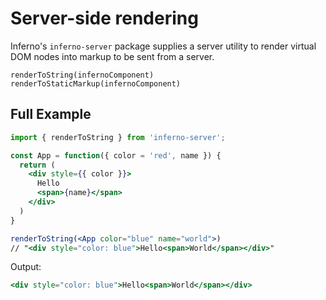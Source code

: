 # Server-side rendering

Inferno's `inferno-server` package supplies a server utility to render virtual DOM nodes into markup to be sent from a server.


```
renderToString(infernoComponent)
renderToStaticMarkup(infernoComponent)
```

## Full Example

```jsx
import { renderToString } from 'inferno-server';

const App = function({ color = 'red', name }) {
  return (
    <div style={{ color }}>
      Hello
      <span>{name}</span>
    </div>
  )
}

renderToString(<App color="blue" name="world">)
// "<div style="color: blue">Hello<span>World</span></div>"
```

Output:

```jsx
<div style="color: blue">Hello<span>World</span></div>
```
